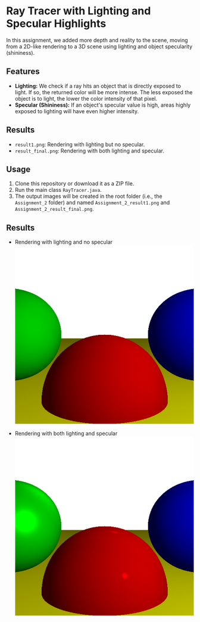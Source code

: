 # Ray Tracer with Lighting and Specular Highlights

In this assignment, we added more depth and reality to the scene, moving from a 2D-like rendering to a 3D scene using lighting and object specularity (shininess).

## Features
- **Lighting:** We check if a ray hits an object that is directly exposed to light. If so, the returned color will be more intense. The less exposed the object is to light, the lower the color intensity of that pixel.
- **Specular (Shininess):** If an object's specular value is high, areas highly exposed to lighting will have even higher intensity.

## Results
- `result1.png`: Rendering with lighting but no specular.
- `result_final.png`: Rendering with both lighting and specular.

## Usage
1. Clone this repository or download it as a ZIP file.
2. Run the main class `RayTracer.java`.
3. The output images will be created in the root folder (i.e., the `Assignment_2` folder) and named `Assignment_2_result1.png` and `Assignment_2_result_final.png`.

## Results

- Rendering with lighting and no specular
![Rendering with lighting and no specular](Assignment_2_result1.png) 

 - Rendering with both lighting and specular
![Rendering with both lighting and specular](Assignment_2_result_final.png)